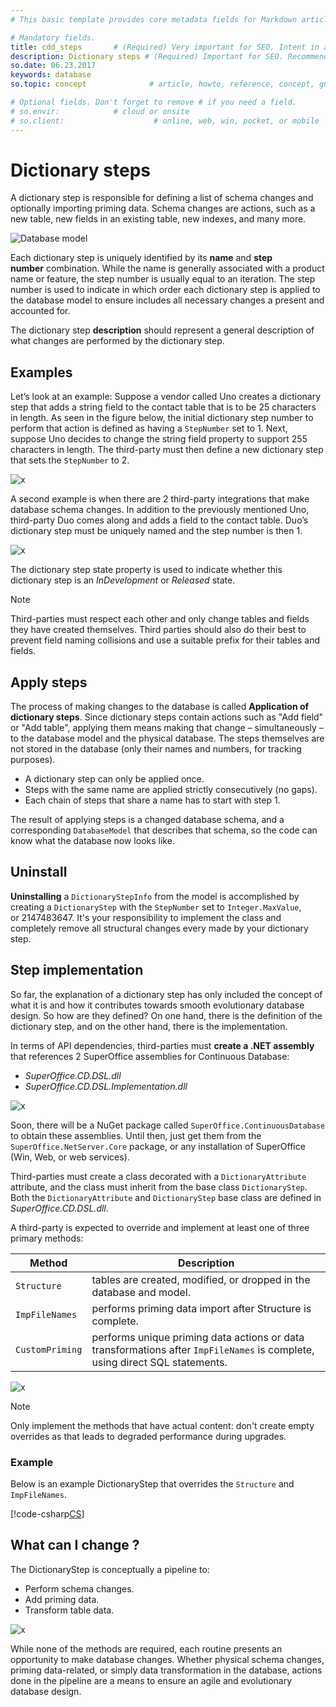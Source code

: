 ```yaml
---
# This basic template provides core metadata fields for Markdown articles on docs.superoffice.com.

# Mandatory fields.
title: cdd_steps       # (Required) Very important for SEO. Intent in a unique string of 43-59 chars including spaces.
description: Dictionary steps # (Required) Important for SEO. Recommended author: Tony Yates
so.date: 06.23.2017
keywords: database
so.topic: concept              # article, howto, reference, concept, guide

# Optional fields. Don't forget to remove # if you need a field.
# so.envir:            # cloud or onsite
# so.client:                    # online, web, win, pocket, or mobile
---
```


# Dictionary steps

A dictionary step is responsible for defining a list of schema changes and optionally importing priming data. Schema changes are actions, such as a new table, new fields in an existing table, new indexes, and many more.

![Database model][img1]

Each dictionary step is uniquely identified by its **name** and **step number** combination. While the name is generally associated with a product name or feature, the step number is usually equal to an iteration. The step number is used to indicate in which order each dictionary step is applied to the database model to ensure includes all necessary changes a present and accounted for.

The dictionary step **description** should represent a general description of what changes are performed by the dictionary step.

## Examples

Let’s look at an example: Suppose a vendor called Uno creates a dictionary step that adds a string field to the contact table that is to be 25 characters in length. As seen in the figure below, the initial dictionary step number to perform that action is defined as having a `StepNumber` set to 1. Next, suppose Uno decides to change the string field property to support 255 characters in length. The third-party must then define a new dictionary step that sets the `StepNumber` to 2.

![x][img2]

A second example is when there are 2 third-party integrations that make database schema changes. In addition to the previously mentioned Uno, third-party Duo comes along and adds a field to the contact table. Duo’s dictionary step must be uniquely named and the step number is then 1.

![x][img3]

The dictionary step state property is used to indicate whether this dictionary step is an *InDevelopment* or *Released* state.

> [!NOTE]
> Third-parties must respect each other and only change tables and fields they have created themselves. Third parties should also do their best to prevent field naming collisions and use a suitable prefix for their tables and fields.

## Apply steps

The process of making changes to the database is called **Application of dictionary steps**. Since dictionary steps contain actions such as "Add field" or "Add table", applying them means making that change – simultaneously – to the database model and the physical database. The steps themselves are not stored in the database (only their names and numbers, for tracking purposes).

* A dictionary step can only be applied once.
* Steps with the same name are applied strictly consecutively (no gaps).
* Each chain of steps that share a name has to start with step 1.

The result of applying steps is a changed database schema, and a corresponding `DatabaseModel` that describes that schema, so the code can know what the database now looks like.

## Uninstall

**Uninstalling** a `DictionaryStepInfo` from the model is accomplished by creating a `DictionaryStep` with the `StepNumber` set to `Integer.MaxValue`, or 2147483647. It's your responsibility to implement the class and completely remove all structural changes every made by your dictionary step.

## Step implementation

So far, the explanation of a dictionary step has only included the concept of what it is and how it contributes towards smooth evolutionary database design. So how are they defined? On one hand, there is the definition of the dictionary step, and on the other hand, there is the implementation.

In terms of API dependencies, third-parties must **create a .NET assembly** that references 2 SuperOffice assemblies for Continuous Database:

* *SuperOffice.CD.DSL.dll*
* *SuperOffice.CD.DSL.Implementation.dll*

![x][img6]

Soon, there will be a NuGet package called `SuperOffice.ContinuousDatabase` to obtain these assemblies. Until then, just get them from the `SuperOffice.NetServer.Core` package, or any installation of SuperOffice (Win, Web, or web services).

Third-parties must create a class decorated with a `DictionaryAttribute` attribute, and the class must inherit from the base class `DictionaryStep`. Both the `DictionaryAttribute` and `DictionaryStep` base class are defined in *SuperOffice.CD.DSL.dll*.

A third-party is expected to override and implement at least one of three primary methods:

| Method | Description |
|---|---|
| `Structure` | tables are created, modified, or dropped in the database and model. |
| `ImpFileNames` | performs priming data import after Structure is complete. |
| `CustomPriming` | performs unique priming data actions or data transformations after `ImpFileNames` is complete, using direct SQL statements. |

![x][img4]

> [!NOTE]
> Only implement the methods that have actual content: don't create empty overrides as that leads to degraded performance during upgrades.

### Example

Below is an example DictionaryStep that overrides the `Structure` and `ImpFileNames`.

[!code-csharp[CS](includes/dictionary-step.cs)]

## What can I change ?

The DictionaryStep is conceptually a pipeline to:

* Perform schema changes.
* Add priming data.
* Transform table data.

![x][img5]

While none of the methods are required, each routine presents an opportunity to make database changes. Whether physical schema changes, priming data-related, or simply data transformation in the database, actions done in the pipeline are a means to ensure an agile and evolutionary database design.

<!-- Referenced images -->
[img1]: media/image003.png
[img2]: media/step-1.png
[img3]: media/step-2.png
[img4]: media/image006.png
[img5]: media/image007.png
[img6]: media/cdd-architecture.png
